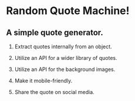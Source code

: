 # Random Quote Machine!

## A simple quote generator.
1. Extract quotes internally from an object.

2. Utilize an API for a wider library of quotes.

3. Utilize an API for the background images.

4. Make it mobile-friendly.

5. Share the quote on social media.
